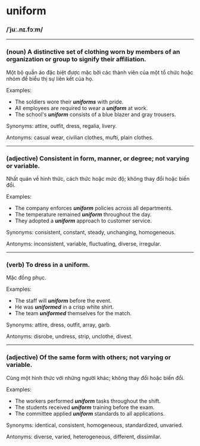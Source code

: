 # uniform

###  /ˈjuː.nɪ.fɔːm/

---

### (noun) A distinctive set of clothing worn by members of an organization or group to signify their affiliation.

Một bộ quần áo đặc biệt được mặc bởi các thành viên của một tổ chức hoặc nhóm để biểu thị sự liên kết của họ.

Examples:
- The soldiers wore their **_uniforms_** with pride.
- All employees are required to wear a **_uniform_** at work.
- The school's **_uniform_** consists of a blue blazer and gray trousers.

Synonyms: attire, outfit, dress, regalia, livery.

Antonyms: casual wear, civilian clothes, mufti, plain clothes.

---

### (adjective) Consistent in form, manner, or degree; not varying or variable.

Nhất quán về hình thức, cách thức hoặc mức độ; không thay đổi hoặc biến đổi.

Examples:
- The company enforces **_uniform_** policies across all departments.
- The temperature remained **_uniform_** throughout the day.
- They adopted a **_uniform_** approach to customer service.

Synonyms: consistent, constant, steady, unchanging, homogeneous.

Antonyms: inconsistent, variable, fluctuating, diverse, irregular.

---

### (verb) To dress in a uniform.

Mặc đồng phục.

Examples:
- The staff will **_uniform_** before the event.
- He was **_uniformed_** in a crisp white shirt.
- The team **_uniformed_** themselves for the match.

Synonyms: attire, dress, outfit, array, garb.

Antonyms: disrobe, undress, strip, unclothe, divest.

---

### (adjective) Of the same form with others; not varying or variable.

Cùng một hình thức với những người khác; không thay đổi hoặc biến đổi.

Examples:
- The workers performed **_uniform_** tasks throughout the shift.
- The students received **_uniform_** training before the exam.
- The committee applied **_uniform_** standards to all applications.

Synonyms: identical, consistent, homogeneous, standardized, unvaried.

Antonyms: diverse, varied, heterogeneous, different, dissimilar. 